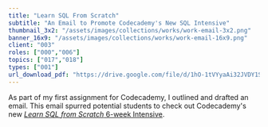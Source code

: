 ```yaml
---
title: "Learn SQL From Scratch"
subtitle: "An Email to Promote Codecademy's New SQL Intensive"
thumbnail_3x2: "/assets/images/collections/works/work-email-3x2.png"
banner_16x9: "/assets/images/collections/works/work-email-16x9.png"
client: "003"
roles: ["000","006"]
topics: ["017","018"]
types: ["001"]
url_download_pdf: "https://drive.google.com/file/d/1hO-1tVYyaAi32JVDY1SffTCGbaoM1TNx/view?usp=sharing"
---
```

As part of my first assignment for Codecademy, I outlined and drafted an email. This email spurred potential students to check out Codecademy's new [*Learn SQL from Scratch* 6-week Intensive](https://www.codecademy.com/pro/intensive/learn-sql-from-scratch).

